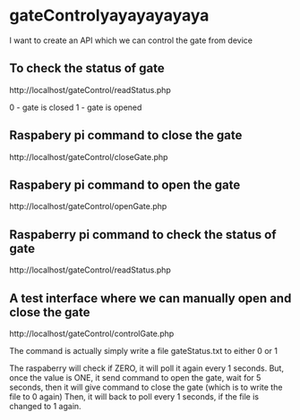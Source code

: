 # gateControlyayayayayaya
I want to create an API which we can control the gate from device

## To check the status of gate
http://localhost/gateControl/readStatus.php

0 - gate is closed
1 - gate is opened

## Raspabery pi command to close the gate

http://localhost/gateControl/closeGate.php

## Raspabery pi command to open the gate

http://localhost/gateControl/openGate.php

## Raspaberry pi command to check the status of gate
http://localhost/gateControl/readStatus.php

## A test interface where we can manually open and close the gate
http://localhost/gateControl/controlGate.php


The command is actually simply write a file gateStatus.txt to either 0 or 1

The raspaberry will check if ZERO, it will poll it again every 1 seconds.
But, once the value is ONE, it send command to open the gate, wait for 5 seconds, then
  it will give command to close the gate (which is to write the file to 0 again)
Then, it will back to poll every 1 seconds, if the file is changed to 1 again.




